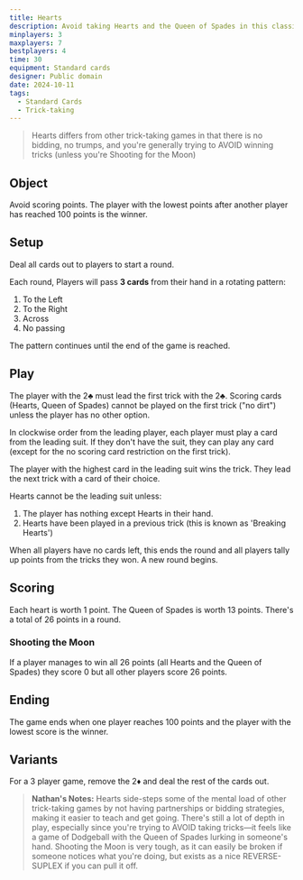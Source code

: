 ```yaml
---
title: Hearts
description: Avoid taking Hearts and the Queen of Spades in this classic trick-taking game.
minplayers: 3
maxplayers: 7
bestplayers: 4
time: 30
equipment: Standard cards
designer: Public domain
date: 2024-10-11
tags:
  - Standard Cards
  - Trick-taking
---
```


> Hearts differs from other trick-taking games in that there is no bidding, no trumps, and you're generally trying to AVOID winning tricks (unless you're Shooting for the Moon)

## Object

Avoid scoring points. The player with the lowest points after another player has reached 100 points is the winner.

## Setup

Deal all cards out to players to start a round.

Each round, Players will pass **3 cards** from their hand in a rotating pattern:

1. To the Left
2. To the Right
3. Across
4. No passing

The pattern continues until the end of the game is reached.

## Play

The player with the 2♣︎ must lead the first trick with the 2♣︎. Scoring cards (Hearts, Queen of Spades) cannot be played on the first trick ("no dirt") unless the player has no other option.

In clockwise order from the leading player, each player must play a card from the leading suit. If they don't have the suit, they can play any card (except for the no scoring card restriction on the first trick).

The player with the highest card in the leading suit wins the trick. They lead the next trick with a card of their choice.

Hearts cannot be the leading suit unless:

1. The player has nothing except Hearts in their hand.
2. Hearts have been played in a previous trick (this is known as 'Breaking Hearts')

When all players have no cards left, this ends the round and all players tally up points from the tricks they won. A new round begins.

## Scoring

Each heart is worth 1 point. The Queen of Spades is worth 13 points. There's a total of 26 points in a round.

### Shooting the Moon

If a player manages to win all 26 points (all Hearts and the Queen of Spades) they score 0 but all other players score 26 points.

## Ending

The game ends when one player reaches 100 points and the player with the lowest score is the winner.


## Variants

For a 3 player game, remove the 2♦︎ and deal the rest of the cards out.

> **Nathan's Notes:** Hearts side-steps some of the mental load of other trick-taking games by not having partnerships or bidding strategies, making it easier to teach and get going. There's still a lot of depth in play, especially since you're trying to AVOID taking tricks—it feels like a game of Dodgeball with the Queen of Spades lurking in someone's hand. Shooting the Moon is very tough, as it can easily be broken if someone notices what you're doing, but exists as a nice REVERSE-SUPLEX if you can pull it off.
